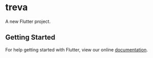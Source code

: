 # treva

A new Flutter project.

## Getting Started

For help getting started with Flutter, view our online
[documentation](https://flutter.io/).
